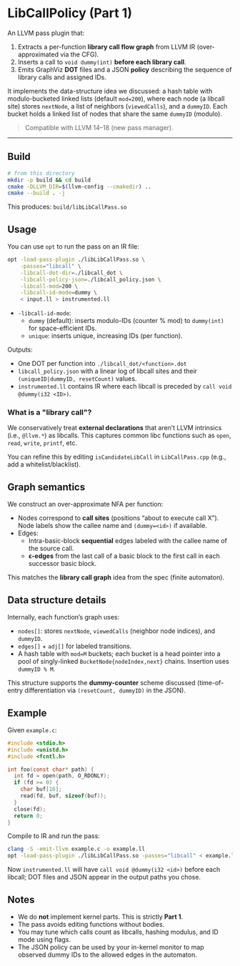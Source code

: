 
# LibCallPolicy (Part 1)

An LLVM pass plugin that:
1. Extracts a per-function **library call flow graph** from LLVM IR (over-approximated via the CFG).
2. Inserts a call to `void dummy(int)` **before each library call**.
3. Emits GraphViz **DOT** files and a JSON **policy** describing the sequence of library calls and assigned IDs.

It implements the data-structure idea we discussed: a hash table with modulo-bucketed linked lists (default `mod=200`), where each node (a libcall site) stores `nextNode`, a list of neighbors (`viewedCalls`), and a `dummyID`. Each bucket holds a linked list of nodes that share the same `dummyID` (modulo).

> Compatible with LLVM 14–18 (new pass manager).

---

## Build

```bash
# from this directory
mkdir -p build && cd build
cmake -DLLVM_DIR=$(llvm-config --cmakedir) ..
cmake --build . -j
```

This produces: `build/libLibCallPass.so`

## Usage

You can use `opt` to run the pass on an IR file:

```bash
opt -load-pass-plugin ./libLibCallPass.so \
    -passes="libcall" \
    -libcall-dot-dir=./libcall_dot \
    -libcall-policy-json=./libcall_policy.json \
    -libcall-mod=200 \
    -libcall-id-mode=dummy \
    < input.ll > instrumented.ll
```

- `-libcall-id-mode`:
  - `dummy` (default): inserts modulo-IDs (counter % mod) to `dummy(int)` for space-efficient IDs.
  - `unique`: inserts unique, increasing IDs (per function).

Outputs:
- One DOT per function into `./libcall_dot/<function>.dot`
- `libcall_policy.json` with a linear log of libcall sites and their `(uniqueID|dummyID, resetCount)` values.
- `instrumented.ll` contains IR where each libcall is preceded by `call void @dummy(i32 <ID>)`.

### What is a "library call"?
We conservatively treat **external declarations** that aren’t LLVM intrinsics (i.e., `@llvm.*`) as libcalls. This captures common libc functions such as `open`, `read`, `write`, `printf`, etc.

You can refine this by editing `isCandidateLibCall` in `LibCallPass.cpp` (e.g., add a whitelist/blacklist).

## Graph semantics

We construct an over-approximate NFA per function:

- Nodes correspond to **call sites** (positions “about to execute call X”). Node labels show the callee name and `(dummy=<id>)` if available.
- Edges:
  - Intra-basic-block **sequential** edges labeled with the callee name of the source call.
  - **ϵ-edges** from the last call of a basic block to the first call in each successor basic block.

This matches the **library call graph** idea from the spec (finite automaton).

## Data structure details

Internally, each function’s graph uses:

- `nodes[]`: stores `nextNode`, `viewedCalls` (neighbor node indices), and `dummyID`.
- `edges[]` + `adj[]` for labeled transitions.
- A hash table with `mod=M` buckets; each bucket is a head pointer into a pool of singly-linked
  `BucketNode{nodeIndex,next}` chains. Insertion uses `dummyID % M`.

This structure supports the **dummy-counter** scheme discussed (time-of-entry differentiation via `(resetCount, dummyID)` in the JSON).

## Example

Given `example.c`:

```c
#include <stdio.h>
#include <unistd.h>
#include <fcntl.h>

int foo(const char* path) {
  int fd = open(path, O_RDONLY);
  if (fd >= 0) {
    char buf[16];
    read(fd, buf, sizeof(buf));
  }
  close(fd);
  return 0;
}
```

Compile to IR and run the pass:

```bash
clang -S -emit-llvm example.c -o example.ll
opt -load-pass-plugin ./libLibCallPass.so -passes="libcall" < example.ll > instrumented.ll
```

Now `instrumented.ll` will have `call void @dummy(i32 <id>)` before each libcall; DOT files and JSON appear in the output paths you chose.

## Notes

- We do **not** implement kernel parts. This is strictly **Part 1**.
- The pass avoids editing functions without bodies.
- You may tune which calls count as libcalls, hashing modulus, and ID mode using flags.
- The JSON policy can be used by your in-kernel monitor to map observed dummy IDs to the allowed edges in the automaton.
